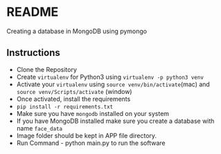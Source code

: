 # README

Creating a database in MongoDB using pymongo

## Instructions

- Clone the Repository
- Create `virtualenv` for Python3 using `virtualenv -p python3 venv`
- Activate your `virtualenv` using `source venv/bin/activate`(mac) and `source venv/Scripts/activate` (window)
- Once activated, install the requirements
- `pip install -r requirements.txt`
- Make sure you have `mongodb` installed on your system
- If you have MongoDB installed make sure you create a database with name `face_data`
- Image folder should be kept in APP file directory.
- Run Command - python main.py to run the software
